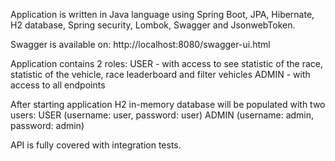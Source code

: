 Application is written in Java language using Spring Boot, JPA, Hibernate, H2 database, Spring security, Lombok, Swagger 
and JsonwebToken.

Swagger is available on: http://localhost:8080/swagger-ui.html

Application contains 2 roles:
USER - with access to see statistic of the race, statistic of the vehicle, race leaderboard and filter vehicles
ADMIN - with access to all endpoints

After starting application H2 in-memory database will be populated with two users:
USER (username: user, password: user)
ADMIN (username: admin, password: admin)

API is fully covered with integration tests.
